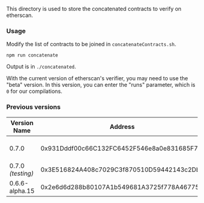 This directory is used to store the concatenated contracts to verify on etherscan.

### Usage

Modify the list of contracts to be joined in `concatenateContracts.sh`.

`npm run concatenate`

Output is in `./concatenated`.

With the current version of etherscan's verifier, you may need to use the "beta" version.
In this version, you can enter the "runs" parameter, which is `0` for our compilations.

### Previous versions

Version Name     | Address                                     | Active            |
-----------------|---------------------------------------------|-------------------|
0.7.0            | 0x931Dddf00c66C132FC6452F546e8a0e831685F70  | True (Bug Bounty) |
0.7.0 *(testing)*| 0x3E516824A408c7029C3f870510D59442143c2Db9  | Shut down         |
0.6.6-alpha.15   | 0x2e6d6d288b80107A1b549681A3725f778A46775A  | Shut down         |
